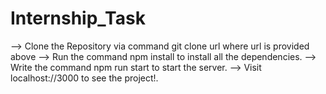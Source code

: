 # Internship_Task
--> Clone the Repository via command git clone url   where url is provided above
--> Run the command  npm install to install all the dependencies.
--> Write the command npm run start to start the server.
--> Visit localhost://3000 to see the project!.
